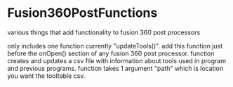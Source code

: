 # Fusion360PostFunctions
various things that add functionality to fusion 360 post processors

only includes one function currently "updateTools()".
add this function just before the onOpen() section of any fusion 360 post processor.
function creates and updates a csv file with information about tools used in program and previous programs.
function takes 1 argument "path" which is location you want the tooltable csv.
